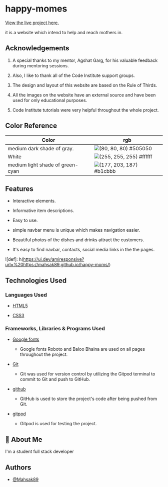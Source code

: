
# happy-momes

[View the live project here.](https://mahsak89.github.io/happy-moms/)

it is a website which intend to help and reach mothers in.


## Acknowledgements

1. A special thanks to my mentor, Agshat Garg, for his valuable feedback during mentoring sessions.

1. Also, I like to thank all of the Code Institute support groups.

1. The design and layout of this website are based on the Rule of Thirds.

1. All the images on the website have an external source and have been used for only educational purposes.

1. Code Institute tutorials were very helpful throughout the whole project.


## Color Reference

| Color             | rgb                                                               |
| ----------------- | ------------------------------------------------------------------ |
| medium dark shade of gray.| ![(80, 80, 80)](https://via.placeholder.com/10/0a192f?text=+) #505050 |
| White | ![(255, 255, 255)](https://via.placeholder.com/10/f8f8f8?text=+) #ffffff |
| medium light shade of green-cyan | ![(177, 203, 187)](https://via.placeholder.com/10/00b48a?text=+) #b1cbbb |



## Features

- Interactive elements.

- Informative item descriptions.

- Easy to use.

- simple navbar menu is unique which makes navigation easier.

- Beautiful photos of the dishes and drinks attract the customers.

- It's easy to find navbar, contacts, social media links in the the pages.






![def]: h(https://ui.dev/amiresponsive?url=%20https://mahsak89.github.io/happy-moms/)

## **Technologies Used**

### **Languages Used**

- [HTML5](https://en.wikipedia.org/wiki/HTML5)

- [CSS3](https://en.wikipedia.org/wiki/Cascading_Style_Sheets)

### **Frameworks, Libraries & Programs Used**

- [Google fonts](https://fonts.google.com/)

  - Google fonts Roboto and Baloo Bhaina are used on all pages throughout the project.



- [Git](https://en.wikipedia.org/wiki/Git)

  - Git was used for version control by utilizing the Gitpod terminal to commit to Git and push to GitHub.

- [github](https://github.com/)

  - GitHub is used to store the project's code after being pushed from Git.

- [gitpod](https://www.gitpod.io/)

  - Gitpod is used for testing the project.



## 🚀 About Me
I'm a  student full stack developer

## Authors
- [@Mahsak89](https://github.com/Mahsak89)












